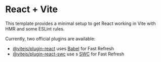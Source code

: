 # React + Vite

This template provides a minimal setup to get React working in Vite with HMR and some ESLint rules.

Currently, two official plugins are available:
    
- [@vitejs/plugin-react](https://github.com/vitejs/vite-plugin-react/blob/main/packages/plugin-react/README.md) uses [Babel](https://babeljs.io/) for Fast Refresh 
- [@vitejs/plugin-react-swc](https://github.com/vitejs/vite-plugin-react-swc) use s [SWC](https://swc.rs/) for Fast Refresh
 
  

       
